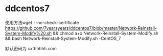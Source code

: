 # ddcentos7
使用方法wget --no-check-certificate https://github.com/7yearsyears/ddcentos7/blob/master/Network-Reinstall-System-Modify%20.sh && chmod a+x Network-Reinstall-System-Modify.sh && bash Network-Reinstall-System-Modify.sh -CentOS_7

默认密码为   cxthhhhh.com
